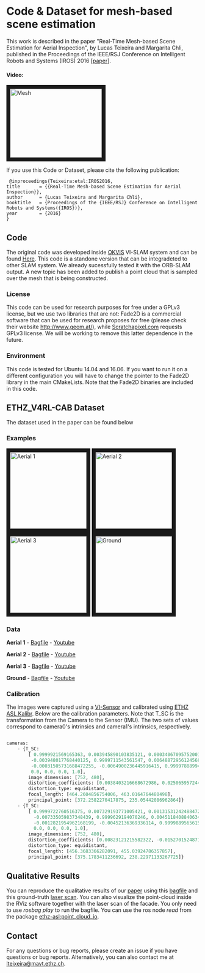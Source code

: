 # Code & Dataset for mesh-based scene estimation 
This work is described in the paper "Real-Time Mesh-based Scene Estimation for Aerial Inspection", by Lucas Teixeira and Margarita Chli, published in the Proceedings of the IEEE/RSJ Conference on Intelligent Robots and Systems (IROS) 2016 [[paper](http://ieeexplore.ieee.org/document/7759714/)].

#### Video:
<a href="https://www.youtube.com/embed/LvmBjMvmZKA" target="_blank"><img src="http://img.youtube.com/vi/LvmBjMvmZKA/0.jpg" 
alt="Mesh" width="240" height="180" border="10" /></a>

If you use this Code or Dataset, please cite the following publication:
 
```
 @inproceedings{Teixeira:etal:IROS2016,
title	    = {{Real-Time Mesh-based Scene Estimation for Aerial Inspection}},
author	    = {Lucas Teixeira and Margarita Chli},
booktitle	= {Proceedings of the {IEEE/RSJ} Conference on Intelligent Robots and Systems({IROS})},
year	    = {2016}
}
```

## Code
The original code was developed inside [OKVIS](https://github.com/ethz-asl/okvis) VI-SLAM system and can be found [Here](https://raw.githubusercontent.com/VIS4ROB-lab/mesh_based_mapping/).
This code is a standone version that can be integradeted to other SLAM system. We already sucessfully tested it with the ORB-SLAM output. A new topic has been added to publish a point cloud that is sampled over the mesh that is being constructed. 

### License
This code can be used for research purposes for free under a GPLv3 license, but we use two libraries that are not: Fade2D is a commercial software that can be used for research proposes for free (please check their website http://www.geom.at/), while [Scratchapixel.com](http://www.scratchapixel.com/lessons/3d-basic-rendering/rasterization-practical-implementation) requests GPLv3 license. We will be working to remove this latter dependence in the future. 

### Environment
This code is tested for Ubuntu 14.04 and 16.06. If you want to run it on a different configuration you will have to change the pointer to the Fade2D library in the main CMakeLists. Note that the Fade2D binaries are included in this code. 


## ETHZ_V4RL-CAB Dataset
The dataset used in the paper can be found below

### Examples
<a href="https://www.youtube.com/embed/SA4KoRjvx04" target="_blank"><img src="http://img.youtube.com/vi/SA4KoRjvx04/0.jpg" 
alt="Aerial 1" width="200"  border="10" /></a>
<a href="https://www.youtube.com/embed/FEQiClIlLZI" target="_blank"><img src="http://img.youtube.com/vi/FEQiClIlLZI/0.jpg" 
alt="Aerial 2" width="200"  border="10" /></a>
<a href="https://www.youtube.com/embed/HLIJ59BRaBo" target="_blank"><img src="http://img.youtube.com/vi/HLIJ59BRaBo/0.jpg" 
alt="Aerial 3" width="200"  border="10" /></a> 
<a href="https://www.youtube.com/embed/a-ITwYMPzZs" target="_blank"><img src="http://img.youtube.com/vi/a-ITwYMPzZs/0.jpg" 
alt="Ground" width="200"  border="10" /></a> 


### Data
**Aerial 1** - [Bagfile](https://drive.google.com/open?id=0B82ekrhU9sDmTTdIeFJXTlBBLVE) - [Youtube](http://www.youtube.com/embed/SA4KoRjvx04)

**Aerial 2** - [Bagfile](https://drive.google.com/open?id=0B82ekrhU9sDmNjZiMTUxUWlHcnc) - [Youtube](http://www.youtube.com/embed/FEQiClIlLZI)
 
**Aerial 3** - [Bagfile](https://drive.google.com/open?id=0B82ekrhU9sDmOUkzX2xrMWRSMEE) - [Youtube](http://www.youtube.com/embed/HLIJ59BRaBo)

**Ground** - [Bagfile](https://drive.google.com/open?id=0B82ekrhU9sDmTjVweklrNGdJTjA) - [Youtube](http://www.youtube.com/embed/a-ITwYMPzZs)


### Calibration
The images were captured using a [VI-Sensor](http://wiki.ros.org/vi_sensor) and calibrated using [ETHZ ASL Kalibr](https://github.com/ethz-asl/kalibr). Below are the calibration parameters. Note that T_SC is the transformation from the Camera to the Sensor (IMU). The two sets of values correspond to camera0's intrinsics and camera1's intrinsics, respectively.

```python

cameras:
    - {T_SC:     
        [ 0.9999921569165363, 0.003945890103835121, 0.0003406709575200133, -0.030976405894694664,        
         -0.003948017768440125, 0.9999711543561547, 0.0064887295612456805, 0.003944069243840622,         
         -0.00031505731688472255, -0.0064900236445916415, 0.9999788899431723, -0.016723945219020563,
         0.0, 0.0, 0.0, 1.0],
        image_dimension: [752, 480],
        distortion_coefficients: [0.0038403216668672986, 0.025065957244781098, -0.05227986912373674, 0.03635919730588422],
        distortion_type: equidistant,
        focal_length: [464.2604856754006, 463.0164764480498],
        principal_point: [372.2582270417875, 235.05442086962864]}
    - {T_SC:
        [ 0.9999722760516375, 0.007329193771005421, 0.0013153124248847282, 0.0790982900835488,
          -0.007335059837348439, 0.9999629194070246, 0.004511840884063492, 0.003549628903031918,
          -0.0012821954962168199, -0.00452136369336114, 0.9999889565615523, -0.01713313929463862,
          0.0, 0.0, 0.0, 1.0],
        image_dimension: [752, 480],
        distortion_coefficients: [0.00823121215582322, -0.015270152487108836, 0.03085334360639285, -0.017760720995454376],
        distortion_type: equidistant,
        focal_length: [456.3683366282091, 455.03924786357857],
        principal_point: [375.1783411236692, 238.22971133267725]}
```
## Qualitative Results
You can reproduce the qualitative results of our [paper](http://ieeexplore.ieee.org/document/7759714/) using this [bagfile](https://drive.google.com/open?id=0B82ekrhU9sDmT3hiV3pPakdrTXc) and this ground-truth [laser scan](https://drive.google.com/open?id=0B82ekrhU9sDmN2QyOFlFNHA5c2c). You can also visualize the point-cloud inside the RViz software together with the laser scan of the facade. You only need to use *rosbag play* to run the bagfile. You can use the ros node *read* from the package [ethz-asl:point_cloud_io](
https://github.com/ethz-asl/point_cloud_io).


## Contact
For any questions or bug reports, please create an issue if you have questions or bug reports. Alternatively, you can also contact me at lteixeira@mavt.ethz.ch. 
 
 
 
 
